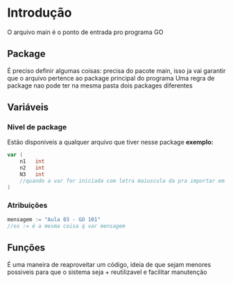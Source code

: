 # Introdução
O arquivo main é o ponto de entrada pro programa GO

## Package
É preciso definir algumas coisas: precisa do pacote main, isso ja vai garantir que o arquivo pertence ao package principal do programa
Uma regra de package nao pode ter na mesma pasta dois packages diferentes

## Variáveis
### Nivel de package
Estão disponiveis a qualquer arquivo que tiver nesse package
**exemplo:**
```go
var (
	n1   int
	n2   int
	N3   int 
    //quando a var for iniciada com letra maiuscula da pra importar em outros packages
)
```
### Atribuições
```go 
mensagem := "Aula 03 - GO 101" 
//os := é a mesma coisa q var mensagem 
```
## Funções
É uma maneira de reaproveitar um código, ideia de que sejam menores possiveis para que o sistema seja + reutilizavel e facilitar manutenção
